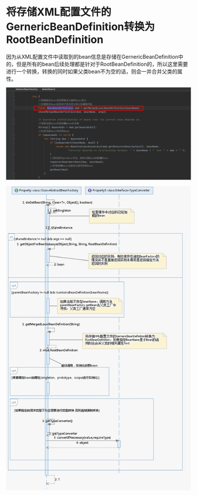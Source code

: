 # 将存储XML配置文件的GernericBeanDefinition转换为RootBeanDefinition

因为从XML配置文件中读取到的bean信息是存储在GernericBeanDefinition中的，但是所有的bean后续处理都是针对于RootBeanDefinition的，所以这里需要进行一个转换，转换的同时如果父类bean不为空的话，则会一并合并父类的属性。



![image-20200929212537127](../../assets/image-20200929212537127.png)

![image-20200922192538797](../../assets/image-20200922192538797.png)